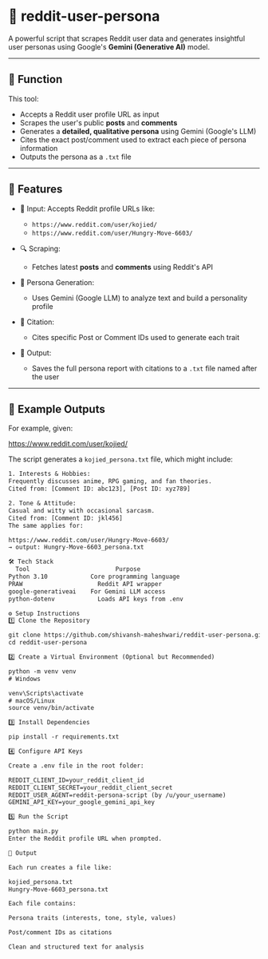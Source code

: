 # 📘 reddit-user-persona

A powerful script that scrapes Reddit user data and generates insightful user personas using Google's **Gemini (Generative AI)** model.

---

## 🚀 Function

This tool:
- Accepts a Reddit user profile URL as input
- Scrapes the user's public **posts** and **comments**
- Generates a **detailed, qualitative persona** using Gemini (Google's LLM)
- Cites the exact post/comment used to extract each piece of persona information
- Outputs the persona as a `.txt` file

---

## 🌟 Features

- 🔗 Input: Accepts Reddit profile URLs like:
  - `https://www.reddit.com/user/kojied/`
  - `https://www.reddit.com/user/Hungry-Move-6603/`

- 🔍 Scraping:
  - Fetches latest **posts** and **comments** using Reddit's API

- 🤖 Persona Generation:
  - Uses Gemini (Google LLM) to analyze text and build a personality profile

- 📌 Citation:
  - Cites specific Post or Comment IDs used to generate each trait

- 📄 Output:
  - Saves the full persona report with citations to a `.txt` file named after the user

---

## 🧠 Example Outputs

For example, given:

https://www.reddit.com/user/kojied/

The script generates a `kojied_persona.txt` file, which might include:

```txt
1. Interests & Hobbies:
Frequently discusses anime, RPG gaming, and fan theories.
Cited from: [Comment ID: abc123], [Post ID: xyz789]

2. Tone & Attitude:
Casual and witty with occasional sarcasm.
Cited from: [Comment ID: jkl456]
The same applies for:

https://www.reddit.com/user/Hungry-Move-6603/
→ output: Hungry-Move-6603_persona.txt

🛠 Tech Stack
  Tool	                      Purpose
Python 3.10	           Core programming language
PRAW	                 Reddit API wrapper
google-generativeai	   For Gemini LLM access
python-dotenv        	 Loads API keys from .env

⚙️ Setup Instructions
1️⃣ Clone the Repository

git clone https://github.com/shivansh-maheshwari/reddit-user-persona.git
cd reddit-user-persona

2️⃣ Create a Virtual Environment (Optional but Recommended)

python -m venv venv
# Windows

venv\Scripts\activate
# macOS/Linux
source venv/bin/activate

3️⃣ Install Dependencies

pip install -r requirements.txt

4️⃣ Configure API Keys

Create a .env file in the root folder:

REDDIT_CLIENT_ID=your_reddit_client_id
REDDIT_CLIENT_SECRET=your_reddit_client_secret
REDDIT_USER_AGENT=reddit-persona-script (by /u/your_username)
GEMINI_API_KEY=your_google_gemini_api_key

5️⃣ Run the Script

python main.py
Enter the Reddit profile URL when prompted.

📁 Output

Each run creates a file like:

kojied_persona.txt
Hungry-Move-6603_persona.txt

Each file contains:

Persona traits (interests, tone, style, values)

Post/comment IDs as citations

Clean and structured text for analysis

